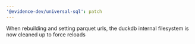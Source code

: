 ```yaml
---
'@evidence-dev/universal-sql': patch
---
```


When rebuilding and setting parquet urls, the duckdb internal filesystem is now cleaned up to force reloads
